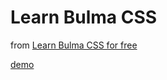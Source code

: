 # Learn Bulma CSS

from [Learn Bulma CSS for free](https://scrimba.com/g/gbulma)

[demo](https://artdvp.github.io/learn-bulma/bulma-12/index.html)